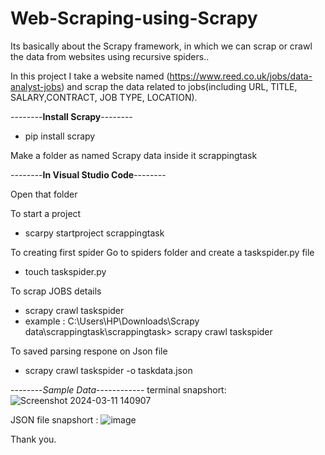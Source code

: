 # Web-Scraping-using-Scrapy


Its basically about the Scrapy framework, in which we can scrap or crawl the data from websites using recursive spiders..

In this project I take a website named (https://www.reed.co.uk/jobs/data-analyst-jobs) and scrap the data related to jobs(including URL, TITLE, SALARY,CONTRACT, JOB TYPE, LOCATION).

--------**Install Scrapy**--------
- pip install scrapy


Make a folder as named Scrapy data inside it scrappingtask 

--------**In Visual Studio Code**--------
  
  Open that folder
  
  To start a project

- scarpy startproject scrappingtask


To creating first spider
Go to spiders folder and create a taskspider.py file

- touch taskspider.py
  


To scrap JOBS details

- scrapy crawl taskspider
- example : C:\Users\HP\Downloads\Scrapy data\scrappingtask\scrappingtask> scrapy crawl taskspider  

To saved parsing respone on Json file

- scrapy crawl taskspider -o taskdata.json

--------*Sample Data*------------
  terminal snapshort: 
![Screenshot 2024-03-11 140907](https://github.com/rishu27/Scrapy-data/assets/95354739/fab32333-adf3-476d-b6f5-7f18df629787)


JSON file snapshort :
![image](https://github.com/rishu27/Scrapy-data/assets/95354739/0493c650-058d-43cf-b9bd-e361409d2756)


Thank you. 
